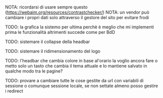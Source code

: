 NOTA: 
   ricordarsi di usare sempre questo (https://webaim.org/resources/contrastchecker/)
NOTA: 
   un vendor può cambiare i propri dati solo attraverso il gestore del sito per evitare frodi
   
TODO: 
   la grafica la sistemo per ultima perchè è meglio che mi implementi prima le funzionalità
   altrimenti succede come per BdD

TODO:
   sistemare il collapse della headbar

TODO:
   sistemare il ridimensionamento del logo

TODO:
   l'headbar che cambia colore in base al'orario la voglio ancora fare o metto solo un tasto che cambia il tema attuale e lo mantiene salvato in qualche modo tra le pagine?

TODO:
   provare a cambiare tutte le cose gestite da url con variabili di sessione o comunque sessione locale, se non settate almeno posso gestire i redirect


